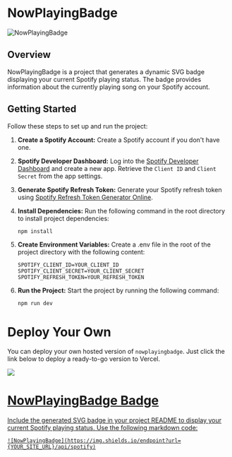 # NowPlayingBadge

![NowPlayingBadge](https://img.shields.io/endpoint?url=https://nowplayingbadge.vercel.app/api/spotify)

## Overview

NowPlayingBadge is a project that generates a dynamic SVG badge displaying your current Spotify playing status. The badge provides information about the currently playing song on your Spotify account.

## Getting Started

Follow these steps to set up and run the project:

1. **Create a Spotify Account:**
   Create a Spotify account if you don't have one. 

2. **Spotify Developer Dashboard:**
   Log into the [Spotify Developer Dashboard](https://developer.spotify.com/) and create a new app. Retrieve the `Client ID` and `Client Secret` from the app settings.

3. **Generate Spotify Refresh Token:**
   Generate your Spotify refresh token using [Spotify Refresh Token Generator Online](https://spotify-refresh-token-generator.netlify.app/#welcome).

4. **Install Dependencies:**
   Run the following command in the root directory to install project dependencies:
   ```bash
   npm install
   ```
5. **Create Environment Variables:**
   Create a .env file in the root of the project directory with the following content:
   ```
   SPOTIFY_CLIENT_ID=YOUR_CLIENT_ID
   SPOTIFY_CLIENT_SECRET=YOUR_CLIENT_SECRET
   SPOTIFY_REFRESH_TOKEN=YOUR_REFRESH_TOKEN
   ```

6. **Run the Project:**
   Start the project by running the following command:
   ```bash
   npm run dev
   ```
   
# Deploy Your Own
You can deploy your own hosted version of `nowplayingbadge`. Just click the link below to deploy a ready-to-go version to Vercel.

<a href="https://vercel.com/new/clone?repository-url=https://github.com/khandelwaldev/nowplayingbadge&env=SPOTIFY_CLIENT_ID,SPOTIFY_CLIENT_SECRET,SPOTIFY_REFRESH_TOKEN&project-name=nowplayingbadge&repo-name=nowplayingbadge">
<img src="https://camo.githubusercontent.com/0d115430c1db17132964386282927e5e313543c7d868fc06bc9a7c65d7ec974e/68747470733a2f2f76657263656c2e636f6d2f627574746f6e"
</a>

# NowPlayingBadge Badge
Include the generated SVG badge in your project README to display your current Spotify playing status. Use the following markdown code:
```
![NowPlayingBadge](https://img.shields.io/endpoint?url={YOUR_SITE_URL}/api/spotify)

```
